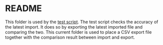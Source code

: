 # README
This folder is used by the [test script](test_script.py).
The test script checks the accuracy of the latest import.
It does so by exporting the latest imported file and comparing the two.
This current folder is used to place a CSV export file together with the comparison result between import and export. 
